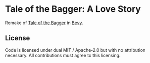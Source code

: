 # Tale of the Bagger: A Love Story

Remake of [Tale of the Bagger](https://www.newgrounds.com/portal/view/715392) in [Bevy](https://bevyengine.org/).

## License

Code is licensed under dual MIT / Apache-2.0 but with no attribution necessary. All contributions must agree to this licensing.
